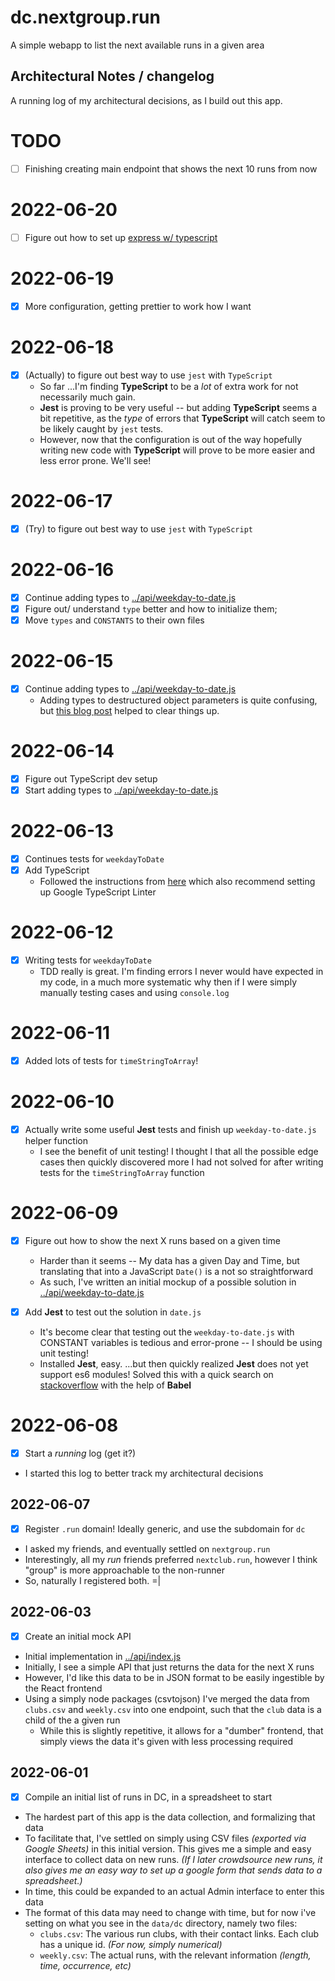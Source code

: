# dc.nextgroup.run

A simple webapp to list the next available runs in a given area

## Architectural Notes / changelog

A running log of my architectural decisions, as I build out this app.

# TODO

- [ ] Finishing creating main endpoint that shows the next 10 runs from now

# 2022-06-20

- [ ] Figure out how to set up [express w/ typescript](https://blog.logrocket.com/how-to-set-up-node-typescript-express/)

# 2022-06-19

- [x] More configuration, getting prettier to work how I want

# 2022-06-18

- [x] (Actually) to figure out best way to use `jest` with `TypeScript`
  - So far ...I'm finding **TypeScript** to be a _lot_ of extra work for not necessarily much gain.
  - **Jest** is proving to be very useful -- but adding **TypeScript** seems a bit repetitive, as the _type_ of errors that **TypeScript** will catch seem to be likely caught by `jest` tests.
  - However, now that the configuration is out of the way hopefully writing new code with **TypeScript** will prove to be more easier and less error prone. We'll see!

# 2022-06-17

- [x] (Try) to figure out best way to use `jest` with `TypeScript`

# 2022-06-16

- [x] Continue adding types to [../api/weekday-to-date.js](../api/weekday-to-date.js)
- [x] Figure out/ understand `type` better and how to initialize them;
- [x] Move `types` and `CONSTANTS` to their own files

# 2022-06-15

- [x] Continue adding types to [../api/weekday-to-date.js](../api/weekday-to-date.js)
  - Adding types to destructured object parameters is quite confusing, but [this blog post](https://mariusschulz.com/blog/typing-destructured-object-parameters-in-typescript) helped to clear things up.

# 2022-06-14

- [x] Figure out TypeScript dev setup
- [x] Start adding types to [../api/weekday-to-date.js](../api/weekday-to-date.js)

# 2022-06-13

- [x] Continues tests for `weekdayToDate`
- [x] Add TypeScript
  - Followed the instructions from [here](https://www.digitalocean.com/community/tutorials/typescript-new-project) which also recommend setting up Google TypeScript Linter

# 2022-06-12

- [x] Writing tests for `weekdayToDate`
  - TDD really is great. I'm finding errors I never would have expected in my code, in a much more systematic why then if I were simply manually testing cases and using `console.log`

# 2022-06-11

- [x] Added lots of tests for `timeStringToArray`!

# 2022-06-10

- [x] Actually write some useful **Jest** tests and finish up `weekday-to-date.js` helper function
  - I see the benefit of unit testing! I thought I that all the possible edge cases then quickly discovered
    more I had not solved for after writing tests for the `timeStringToArray` function

# 2022-06-09

- [x] Figure out how to show the next X runs based on a given time

  - Harder than it seems -- My data has a given Day and Time, but translating that into a JavaScript `Date()` is a not so straightforward
  - As such, I've written an initial mockup of a possible solution in [../api/weekday-to-date.js](../api/weekday-to-date.js)

- [x] Add **Jest** to test out the solution in `date.js`

  - It's become clear that testing out the `weekday-to-date.js` with CONSTANT variables is tedious and error-prone -- I should be using unit testing!
  - Installed **Jest**, easy. ...but then quickly realized **Jest** does not yet support es6 modules! Solved this with a quick search on [stackoverflow](https://stackoverflow.com/a/59481773/1940013) with the help of **Babel**

# 2022-06-08

- [x] Start a _running_ log (get it?)

* I started this log to better track my architectural decisions

## 2022-06-07

- [x] Register `.run` domain! Ideally generic, and use the subdomain for `dc`

* I asked my friends, and eventually settled on `nextgroup.run`
* Interestingly, all my _run_ friends preferred `nextclub.run`, however I think "group" is more approachable to the non-runner
* So, naturally I registered both. =|

## 2022-06-03

- [x] Create an initial mock API

* Initial implementation in [../api/index.js](../api/index.js)
* Initially, I see a simple API that just returns the data for the next X runs
* However, I'd like this data to be in JSON format to be easily ingestible by the React frontend
* Using a simply node packages (csvtojson) I've merged the data from `clubs.csv` and `weekly.csv` into one endpoint, such that the `club` data is a child of the a given run
  - While this is slightly repetitive, it allows for a "dumber" frontend, that simply views the data it's given with less processing required

## 2022-06-01

- [x] Compile an initial list of runs in DC, in a spreadsheet to start

* The hardest part of this app is the data collection, and formalizing that data
* To facilitate that, I've settled on simply using CSV files _(exported via Google Sheets)_ in this initial version. This gives me a simple and easy interface to collect data on new runs. _(If I later crowdsource new runs, it also gives me an easy way to set up a google form that sends data to a spreadsheet.)_
* In time, this could be expanded to an actual Admin interface to enter this data
* The format of this data may need to change with time, but for now i've setting on what you see in the `data/dc` directory, namely two files:
  - `clubs.csv`: The various run clubs, with their contact links. Each club has a unique id. _(For now, simply numerical)_
  - `weekly.csv`: The actual runs, with the relevant information _(length, time, occurrence, etc)_
